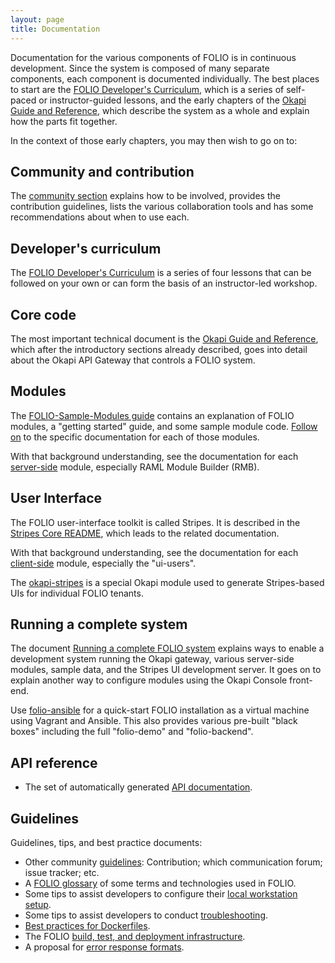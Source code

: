 ```yaml
---
layout: page
title: Documentation
---
```


Documentation for the various components of FOLIO is in continuous
development. Since the system is composed of many separate components,
each component is documented individually. The best places to start are
the [FOLIO Developer's Curriculum](http://dev.folio.org/curriculum), which
is a series of self-paced or instructor-guided lessons, and the early chapters
of the [Okapi Guide and Reference](https://github.com/folio-org/okapi/blob/master/doc/guide.md),
which describe the system as a whole and explain how the parts fit
together.

In the context of those early chapters, you may then wish to go on to:

## Community and contribution

The [community section](../community/) explains how to be involved,
provides the contribution guidelines, lists the various collaboration tools
and has some recommendations about when to use each.

## Developer's curriculum
The [FOLIO Developer's Curriculum](http://dev.folio.org/curriculum) is a series
of four lessons that can be followed on your own or can form the basis of an
instructor-led workshop.

## Core code

The most important technical document is the
[Okapi Guide and Reference](https://github.com/folio-org/okapi/blob/master/doc/guide.md),
which after the introductory sections already described, goes into
detail about the Okapi API Gateway that controls a FOLIO system.

## Modules

The [FOLIO-Sample-Modules
guide](https://github.com/folio-org/folio-sample-modules/blob/master/README.md)
contains an explanation of FOLIO modules, a "getting started" guide,
and some sample module code.
[Follow on](https://github.com/folio-org/folio-sample-modules/blob/master/README.md#further-reading)
to the specific documentation for each of those modules.

With that background understanding, see the documentation for each
[server-side](../source-code/#server-side)
module, especially RAML Module Builder (RMB).

## User Interface

The FOLIO user-interface toolkit is called Stripes. It is described in the
[Stripes Core README](https://github.com/folio-org/stripes-core/blob/master/README.md),
which leads to the related documentation.

With that background understanding, see the documentation for each
[client-side](../source-code/#client-side)
module, especially the "ui-users".

The
[okapi-stripes](https://github.com/folio-org/okapi-stripes/blob/master/README.md)
is a special Okapi module used to generate Stripes-based UIs
for individual FOLIO tenants.

## Running a complete system

The document
[Running a complete FOLIO system](https://github.com/folio-org/ui-okapi-console/blob/master/doc/running-a-complete-system.md)
explains ways to enable a development system running the Okapi gateway,
various server-side modules, sample data, and the Stripes UI development server.
It goes on to explain another way to configure modules using the Okapi Console front-end.

Use [folio-ansible](https://github.com/folio-org/folio-ansible/blob/master/README.md)
for a quick-start FOLIO installation as a virtual machine using Vagrant and Ansible.
This also provides various pre-built "black boxes" including the full
"folio-demo" and "folio-backend".

## API reference

- The set of automatically generated [API documentation](api).

## Guidelines

Guidelines, tips, and best practice documents:

- Other community [guidelines](../community/#guidelines):
  Contribution; which communication forum; issue tracker; etc.
- A [FOLIO glossary](glossary) of some terms and technologies used in FOLIO.
- Some tips to assist developers to configure their
  [local workstation setup](setup).
- Some tips to assist developers to conduct [troubleshooting](troubleshooting).
- [Best practices for Dockerfiles](best-practices-dockerfiles).
- The FOLIO [build, test, and deployment infrastructure](automation).
- A proposal for [error response formats](https://github.com/folio-org/okapi/blob/master/doc/error-formats-in-folio.md).
